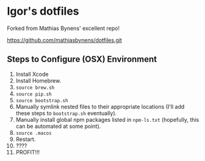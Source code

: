 # Igor's dotfiles

Forked from Mathias Bynens' excellent repo!

https://github.com/mathiasbynens/dotfiles.git

## Steps to Configure (OSX) Environment
1. Install Xcode
2. Install Homebrew.
3. `source brew.sh`
3. `source pip.sh`
4. `source bootstrap.sh`
5. Manually symlink nested files to their appropriate locations (I'll add these steps to `bootstrap.sh` eventually).
6. Manually install global npm packages listed in `npm-ls.txt` (hopefully, this can be automated at some point).
7. `source .macos`
8. Restart.
9. ????
10. PROFIT!!!
